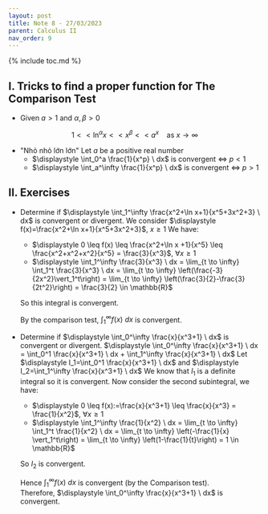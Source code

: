 ```yaml
---
layout: post
title: Note 8 - 27/03/2023
parent: Calculus II
nav_order: 9
---
```


{% include toc.md %}

## I. Tricks to find a proper function for The Comparison Test

* Given $a > 1$ and $\alpha,\beta>0$

$$
1 << \ln^\alpha x << x^\beta << a^x \ \ \ \ \text{as $x \to \infty$}
$$

* "Nhỏ nhỏ lớn lớn"
Let $a$ be a positive real number
    * $\displaystyle \int_0^a \frac{1}{x^p} \ dx$ is convergent $\Leftrightarrow$ $p<1$
    * $\displaystyle \int_a^\infty \frac{1}{x^p} \ dx$ is convergent $\Leftrightarrow$ $p>1$
    
## II. Exercises
* Determine if $\displaystyle \int_1^\infty \frac{x^2+\ln x+1}{x^5+3x^2+3} \ dx$ is convergent or divergent.
We consider $\displaystyle f(x)=\frac{x^2+\ln x+1}{x^5+3x^2+3}$, $x \geq 1$
We have:
    * $\displaystyle 0 \leq f(x) \leq \frac{x^2+\ln x +1}{x^5} \leq \frac{x^2+x^2+x^2}{x^5} = \frac{3}{x^3}$, $\forall x \geq 1$ 
    * $\displaystyle \int_1^\infty \frac{3}{x^3} \ dx = \lim_{t \to \infty} \int_1^t \frac{3}{x^3} \ dx = \lim_{t \to \infty} \left(\frac{-3}{2x^2}\vert_1^t\right) = \lim_{t \to \infty} \left(\frac{3}{2}-\frac{3}{2t^2}\right) = \frac{3}{2} \in \mathbb{R}$
  
    So this integral is convergent.
    
    By the comparison test, $\displaystyle \int_1^\infty f(x) \ dx$ is convergent.
    
* Determine if $\displaystyle \int_0^\infty \frac{x}{x^3+1} \ dx$ is convergent or divergent.
$\displaystyle \int_0^\infty \frac{x}{x^3+1} \ dx = \int_0^1 \frac{x}{x^3+1} \ dx + \int_1^\infty \frac{x}{x^3+1} \ dx$
Let $\displaystyle I_1=\int_0^1 \frac{x}{x^3+1} \ dx$ and $\displaystyle I_2=\int_1^\infty \frac{x}{x^3+1} \ dx$
We know that $I_1$ is a definite integral so it is convergent.
Now consider the second subintegral, we have:
    * $\displaystyle 0 \leq f(x):=\frac{x}{x^3+1} \leq \frac{x}{x^3} = \frac{1}{x^2}$, $\forall x \geq 1$
    * $\displaystyle \int_1^\infty \frac{1}{x^2} \ dx = \lim_{t \to \infty} \int_1^t \frac{1}{x^2} \ dx = \lim_{t \to \infty} \left(-\frac{1}{x} \vert_1^t\right) = \lim_{t \to \infty} \left(1-\frac{1}{t}\right) = 1 \in \mathbb{R}$
  
    So $I_2$ is convergent.
    
    Hence $\displaystyle \int_1^\infty f(x) \ dx$ is convergent (by the Comparison test).    
    Therefore, $\displaystyle \int_0^\infty \frac{x}{x^3+1} \ dx$ is convergent.